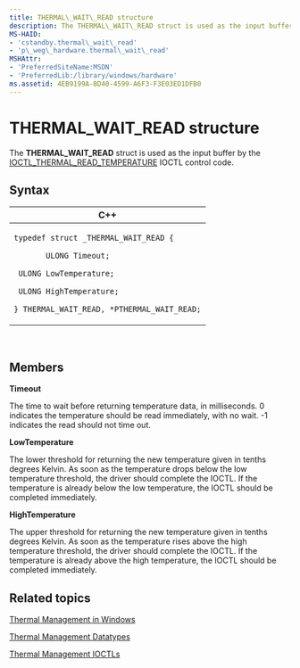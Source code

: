 ```yaml
---
title: THERMAL\_WAIT\_READ structure
description: The THERMAL\_WAIT\_READ struct is used as the input buffer by the IOCTL\_THERMAL\_READ\_TEMPERATURE IOCTL control code.
MS-HAID:
- 'cstandby.thermal\_wait\_read'
- 'p\_weg\_hardware.thermal\_wait\_read'
MSHAttr:
- 'PreferredSiteName:MSDN'
- 'PreferredLib:/library/windows/hardware'
ms.assetid: 4EB9199A-BD40-4599-A6F3-F3E03ED1DFB0
---
```


# THERMAL\_WAIT\_READ structure


The **THERMAL\_WAIT\_READ** struct is used as the input buffer by the [IOCTL\_THERMAL\_READ\_TEMPERATURE](ioctl-thermal-read-temperature.md) IOCTL control code.

## Syntax


<table>
<colgroup>
<col width="100%" />
</colgroup>
<thead>
<tr class="header">
<th>C++</th>
</tr>
</thead>
<tbody>
<tr class="odd">
<td><p><code>typedef struct _THERMAL_WAIT_READ {   </code></p>
<p><code>       ULONG Timeout;</code></p>
<p><code> ULONG LowTemperature;</code></p>
<p><code> ULONG HighTemperature;</code></p>
<p><code>} THERMAL_WAIT_READ, *PTHERMAL_WAIT_READ;</code></p></td>
</tr>
</tbody>
</table>

 

## Members


**Timeout**

The time to wait before returning temperature data, in milliseconds. 0 indicates the temperature should be read immediately, with no wait. -1 indicates the read should not time out.

**LowTemperature**

The lower threshold for returning the new temperature given in tenths degrees Kelvin. As soon as the temperature drops below the low temperature threshold, the driver should complete the IOCTL. If the temperature is already below the low temperature, the IOCTL should be completed immediately.

**HighTemperature**

The upper threshold for returning the new temperature given in tenths degrees Kelvin. As soon as the temperature rises above the high temperature threshold, the driver should complete the IOCTL. If the temperature is already above the high temperature, the IOCTL should be completed immediately.

## Related topics


[Thermal Management in Windows](thermal-management-in-windows.md)

[Thermal Management Datatypes](thermal-management-datatypes.md)

[Thermal Management IOCTLs](thermal-management-ioctls.md)

 

 







